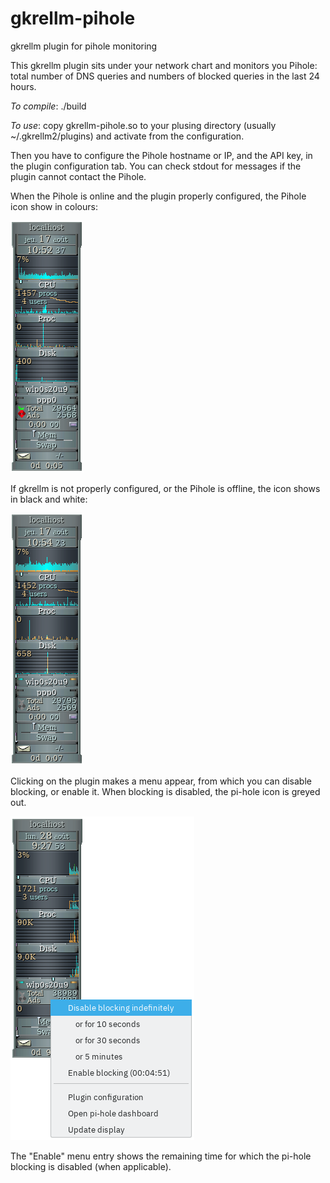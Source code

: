 # gkrellm-pihole
gkrellm plugin for pihole monitoring

This gkrellm plugin sits under your network chart and monitors you Pihole:
total number of DNS queries and numbers of blocked queries in the last 24 hours.

*To compile*:
./build

*To use*:
copy gkrellm-pihole.so to your plusing directory (usually ~/.gkrellm2/plugins) and activate from the configuration.

Then you have to configure the Pihole hostname or IP, and the API key, in the plugin configuration tab.
You can check stdout for messages if the plugin cannot contact the Pihole.

When the Pihole is online and the plugin properly configured, the Pihole icon show in colours:

![pihole online](docs/gkrellm-pihole-online.png)

If gkrellm is not properly configured, or the Pihole is offline, the icon shows in black and white:

![pihole offline](docs/gkrellm-pihole-offline.png)

Clicking on the plugin makes a menu appear, from which you can disable blocking, or enable it. When blocking is disabled, the pi-hole icon is greyed out.

![pihole menu](docs/gkrellm-pihole-menu.png)

The "Enable" menu entry shows the remaining time for which the pi-hole blocking is disabled (when applicable).

